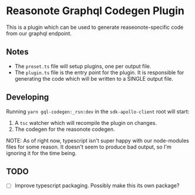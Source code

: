 # Reasonote Graphql Codegen Plugin

This is a plugin which can be used to generate reaseonote-specific code from our graphql endpoint.

## Notes

-   The `preset.ts` file will setup plugins, one per output file.
-   The `plugin.ts` file is the entry point for the plugin. It is responsible for generating the code which will be written to a SINGLE output file.

## Developing

Running `yarn gql-codegen:_rsn:dev` in the `sdk-apollo-client` root will start:

1. A `tsc` watcher which will recompile the plugin on changes.
2. The codegen for the reasonote codegen.

NOTE: As of right now, typescript isn't super happy with our node-modules files for some reason. It doesn't seem to produce bad output, so I'm ignoring it for the time being.

## TODO

-   [ ] Improve typescript packaging. Possibly make this its own package?
